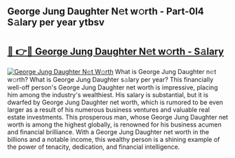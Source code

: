## George Jung Daughter N𝚎t w𝚘rth - Part-0l4 S𝚊lary per year ytbsv

# <h2><a href="http://gc2oq6k.nevu.top/?p=George+Jung+Daughter">🔗 👉🔴 George Jung Daughter N𝚎t w𝚘rth - S𝚊lary</a></h2>

[![George Jung Daughter N𝚎t W𝚘rth](https://i.imgur.com/Oavwk0R.jpeg)](http://gc2oq6k.nevu.top/?p=George+Jung+Daughter)
What is George Jung Daughter n𝚎t w𝚘rth? What is George Jung Daughter s𝚊lary per year?
This financially well-off person's George Jung Daughter net worth is impressive, placing him among the industry's wealthiest. His salary is substantial, but it is dwarfed by George Jung Daughter net worth, which is rumored to be even larger as a result of his numerous business ventures and valuable real estate investments. This prosperous man, whose George Jung Daughter net worth is among the highest globally, is renowned for his business acumen and financial brilliance. With a George Jung Daughter net worth in the billions and a notable income, this wealthy person is a shining example of the power of tenacity, dedication, and financial intelligence.
